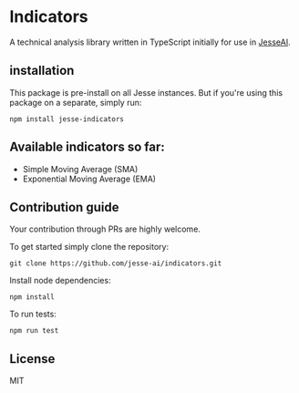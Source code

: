 # Indicators 
A technical analysis library written in TypeScript initially for use in [JesseAI](https://github.com/jesse-ai/jesse). 

## installation 
This package is pre-install on all Jesse instances. But if you're using this package on a separate, simply run: 
```
npm install jesse-indicators
```

## Available indicators so far:
- Simple Moving Average (SMA)
- Exponential Moving Average (EMA)

## Contribution guide
Your contribution through PRs are highly welcome. 

To get started simply clone the repository: 
```
git clone https://github.com/jesse-ai/indicators.git
```

Install node dependencies: 
```
npm install
```

To run tests: 
```
npm run test 
```

## License 
MIT